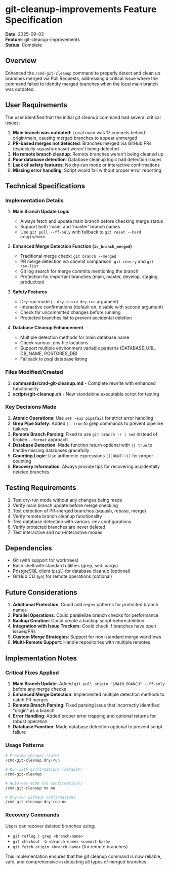 # git-cleanup-improvements Feature Specification

**Date**: 2025-09-03  
**Feature**: git-cleanup-improvements  
**Status**: Complete  

## Overview

Enhanced the `/cmd-git-cleanup` command to properly detect and clean up branches merged via Pull Requests, addressing a critical issue where the command failed to identify merged branches when the local main branch was outdated.

## User Requirements

The user identified that the initial git cleanup command had several critical issues:

1. **Main branch was outdated**: Local main was 17 commits behind origin/main, causing merged branches to appear unmerged
2. **PR-based merges not detected**: Branches merged via GitHub PRs (especially squash/rebase) weren't being detected
3. **No remote branch cleanup**: Remote branches weren't being cleaned up
4. **Poor database detection**: Database cleanup logic had detection issues
5. **Lack of safety features**: No dry-run mode or interactive confirmations
6. **Missing error handling**: Script would fail without proper error reporting

## Technical Specifications

### Implementation Details

1. **Main Branch Update Logic**
   - Always fetch and update main branch before checking merge status
   - Support both 'main' and 'master' branch names
   - Use `git pull --ff-only` with fallback to `git reset --hard origin/main`

2. **Enhanced Merge Detection Function (`is_branch_merged`)**
   - Traditional merge check: `git branch --merged`
   - PR merge detection via commit comparison: `git cherry` and `git rev-list`
   - Git log search for merge commits mentioning the branch
   - Protection for important branches (main, master, develop, staging, production)

3. **Safety Features**
   - Dry-run mode (`--dry-run` or `dry-run` argument)
   - Interactive confirmations (default on, disable with second argument)
   - Check for uncommitted changes before running
   - Protected branches list to prevent accidental deletion

4. **Database Cleanup Enhancement**
   - Multiple detection methods for main database name
   - Check various .env file locations
   - Support multiple environment variable patterns (DATABASE_URL, DB_NAME, POSTGRES_DB)
   - Fallback to psql database listing

### Files Modified/Created

1. **commands/cmd-git-cleanup.md** - Complete rewrite with enhanced functionality
2. **scripts/git-cleanup.sh** - New standalone executable script for testing

### Key Decisions Made

1. **Atomic Operations**: Use `set -euo pipefail` for strict error handling
2. **Grep Pipe Safety**: Added `|| true` to grep commands to prevent pipeline failures
3. **Remote Branch Parsing**: Fixed to use `git branch -r | sed` instead of broken `--format` approach
4. **Database Detection**: Made function return optional with `|| true` to handle missing databases gracefully
5. **Counting Logic**: Use arithmetic expressions `((COUNT++))` for proper counting
6. **Recovery Information**: Always provide tips for recovering accidentally deleted branches

## Testing Requirements

1. Test dry-run mode without any changes being made
2. Verify main branch update before merge checking
3. Test detection of PR-merged branches (squash, rebase, merge)
4. Verify remote branch cleanup functionality
5. Test database detection with various .env configurations
6. Verify protected branches are never deleted
7. Test interactive and non-interactive modes

## Dependencies

- Git (with support for worktrees)
- Bash shell with standard utilities (grep, sed, xargs)
- PostgreSQL client (`psql`) for database cleanup (optional)
- GitHub CLI (`gh`) for remote operations (optional)

## Future Considerations

1. **Additional Protection**: Could add regex patterns for protected branch names
2. **Parallel Operations**: Could parallelize branch checks for performance
3. **Backup Creation**: Could create a backup script before deletion
4. **Integration with Issue Trackers**: Could check if branches have open issues/PRs
5. **Custom Merge Strategies**: Support for non-standard merge workflows
6. **Multi-Remote Support**: Handle repositories with multiple remotes

## Implementation Notes

### Critical Fixes Applied

1. **Main Branch Update**: Added `git pull origin "$MAIN_BRANCH" --ff-only` before any merge checks
2. **Enhanced Merge Detection**: Implemented multiple detection methods to catch PR merges
3. **Remote Branch Parsing**: Fixed parsing issue that incorrectly identified "origin" as a branch
4. **Error Handling**: Added proper error trapping and optional returns for robust operation
5. **Database Function**: Made database detection optional to prevent script failure

### Usage Patterns

```bash
# Preview changes (safe)
/cmd-git-cleanup dry-run

# Run with confirmations (default)
/cmd-git-cleanup

# Auto-yes mode (no confirmations)
/cmd-git-cleanup no no

# Dry-run without confirmations
/cmd-git-cleanup dry-run no
```

### Recovery Commands

Users can recover deleted branches using:
- `git reflog | grep <branch-name>`
- `git checkout -b <branch-name> <commit-hash>`
- `git fetch origin <branch-name>` (for remote branches)

This implementation ensures that the git cleanup command is now reliable, safe, and comprehensive in detecting all types of merged branches.